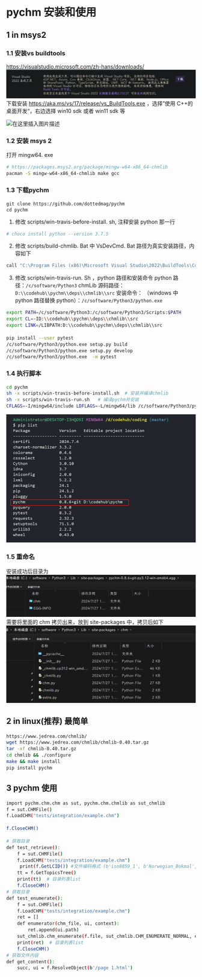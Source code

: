 # pychm 安装和使用

## 1 in msys2
### 1.1 安装vs buildtools
https://visualstudio.microsoft.com/zh-hans/downloads/
![](imgs/pychm安装.png)
下载安装 https://aka.ms/vs/17/release/vs_BuildTools.exe ，选择”使用 C++的桌面开发“，右边选择 win10 sdk 或者 win11 sdk 等

![在这里插入图片描述](https://i-blog.csdnimg.cn/blog_migrate/80230779ff965ed5a0f3692776fc3218.png)
### 1.2 安装 msys 2
打开 mingw64. exe

```bash
# https://packages.msys2.org/package/mingw-w64-x86_64-chmlib
pacman -S mingw-w64-x86_64-chmlib make gcc
```
### 1.3 下载pychm
```
git clone https://github.com/dottedmag/pychm
cd pychm
```
1. 修改 scripts/win-travis-before-install. sh, 注释安装 python 那一行
```bash
# choco install python --version 3.7.5
```
2. 修改 scripts/build-chmlib. Bat  中 VsDevCmd. Bat 路径为真实安装路径，内容如下
```bash
call "C:\Program Files (x86)\Microsoft Visual Studio\2022\BuildTools\Common7\Tools\VsDevCmd.bat" -arch=amd64
```
3. 修改 scripts/win-travis-run. Sh  ，python 路径和安装命令
python 路径：`/c/software/Python3`
chmLib 源码路径：`D:\\codehub\\pychm\\deps\\chmlib\\src`
安装命令： （windows 中 python 路径替换 python）：`/c/software/Python3/python.exe`
```bash
export PATH=/c/software/Python3:/c/software/Python3/Scripts:$PATH
export CL=-ID:\\codehub\\pychm\\deps\\chmlib\\src
export LINK=/LIBPATH:D:\\codehub\\pychm\\deps\\chmlib\\src

pip install --user pytest
/c/software/Python3/python.exe setup.py build
/c/software/Python3/python.exe setup.py develop
/c/software/Python3/python.exe  -m pytest
```
### 1.4 执行脚本
```bash
cd pychm
sh -x scripts/win-travis-before-install.sh  # 安装并编译chmlib
sh -x scripts/win-travis-run.sh   # 编译pychm并安装
CFLAGS=-I/mingw64/include LDFLAGS=-L/mingw64/lib /c/software/Python3/python.exe setup.py install
```
![](pychm安装/pychm安装0.png)

### 1.5 重命名
安装成功后目录为
![](imgs/pychm安装-1.png)
需要将里面的 chm 拷贝出来，放到 site-packages 中，拷贝后如下
![](imgs/pychm安装-2.png)

## 2 in linux(推荐) 最简单

```bash
https://www.jedrea.com/chmlib/
wget https://www.jedrea.com/chmlib/chmlib-0.40.tar.gz
tar -xf chmlib-0.40.tar.gz
cd chmlib && ./configure
make && make install
pip install pychm
```


## 3 pychm 使用

```bash
import pychm.chm.chm as sut, pychm.chm.chmlib as sut_chmlib
f = sut.CHMFile()
f.LoadCHM("tests/integration/example.chm")

f.CloseCHM()

# 获取目录
def test_retrieve():
    f = sut.CHMFile()
    f.LoadCHM("tests/integration/example.chm")
	 print(f.GetLCID()) #文件编码格式 (b'iso8859_1', b'Norwegian_Bokmal', b'Western Europe & US')
    tt = f.GetTopicsTree()
    print(tt)  # 目录列表list
    f.CloseCHM()
# 获取目录
def test_enumerate():
    f = sut.CHMFile()
    f.LoadCHM("tests/integration/example.chm")
    ret = []
    def enumerator(chm_file, ui, context):
        ret.append(ui.path)
    sut_chmlib.chm_enumerate(f.file, sut_chmlib.CHM_ENUMERATE_NORMAL, enumerator, None)
	print(ret)  # 目录列表list
    f.CloseCHM()
# 获取文件内容
def get_content():
	succ, ui = f.ResolveObject(b'/page 1.html')
	
```